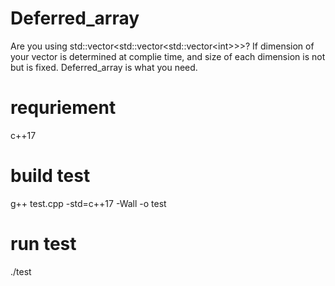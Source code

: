 # Deferred_array
Are you using std::vector<std::vector<std::vector<int\>\>\>? 
If dimension of your vector is determined at complie time, and size of each dimension is not but is fixed. 
Deferred_array is what you need.

# requriement
c++17

# build test
g++ test.cpp -std=c++17 -Wall -o test

# run test
./test
